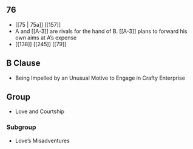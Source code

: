 ## 76
- [[75 | 75a]] [[157]] 
- A and [[A-3]] are rivals for the hand of B. [[A-3]] plans to forward his own aims at A’s expense
- [[138]] [[245]] [[79]] 

## B Clause
- Being Impelled by an Unusual Motive to Engage in Crafty Enterprise

## Group
- Love and Courtship

### Subgroup
- Love’s Misadventures

